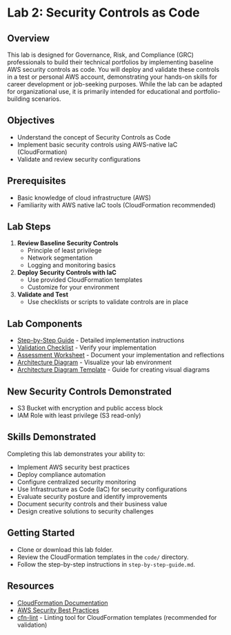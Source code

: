 # Lab 2: Security Controls as Code

## Overview
This lab is designed for Governance, Risk, and Compliance (GRC) professionals to build their technical portfolios by implementing baseline AWS security controls as code. You will deploy and validate these controls in a test or personal AWS account, demonstrating your hands-on skills for career development or job-seeking purposes. While the lab can be adapted for organizational use, it is primarily intended for educational and portfolio-building scenarios.

## Objectives
- Understand the concept of Security Controls as Code
- Implement basic security controls using AWS-native IaC (CloudFormation)
- Validate and review security configurations

## Prerequisites
- Basic knowledge of cloud infrastructure (AWS)
- Familiarity with AWS native IaC tools (CloudFormation recommended)

## Lab Steps
1. **Review Baseline Security Controls**
   - Principle of least privilege
   - Network segmentation
   - Logging and monitoring basics
2. **Deploy Security Controls with IaC**
   - Use provided CloudFormation templates
   - Customize for your environment
3. **Validate and Test**
   - Use checklists or scripts to validate controls are in place

## Lab Components
- [Step-by-Step Guide](step-by-step-guide.md) - Detailed implementation instructions
- [Validation Checklist](validation-checklist.md) - Verify your implementation
- [Assessment Worksheet](assessment-worksheet.md) - Document your implementation and reflections
- [Architecture Diagram](architecture-diagram.md) - Visualize your lab environment
- [Architecture Diagram Template](architecture-diagram-template.md) - Guide for creating visual diagrams

## New Security Controls Demonstrated
- S3 Bucket with encryption and public access block
- IAM Role with least privilege (S3 read-only)

## Skills Demonstrated
Completing this lab demonstrates your ability to:
- Implement AWS security best practices
- Deploy compliance automation
- Configure centralized security monitoring
- Use Infrastructure as Code (IaC) for security configurations
- Evaluate security posture and identify improvements
- Document security controls and their business value
- Design creative solutions to security challenges

## Getting Started
- Clone or download this lab folder.
- Review the CloudFormation templates in the `code/` directory.
- Follow the step-by-step instructions in `step-by-step-guide.md`.

## Resources
- [CloudFormation Documentation](https://docs.aws.amazon.com/AWSCloudFormation/latest/UserGuide/Welcome.html)
- [AWS Security Best Practices](https://docs.aws.amazon.com/securityhub/latest/userguide/securityhub-standards-fsbp.html)
- [cfn-lint](https://github.com/aws-cloudformation/cfn-lint) - Linting tool for CloudFormation templates (recommended for validation)
